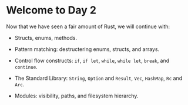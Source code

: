 # Welcome to Day 2

Now that we have seen a fair amount of Rust, we will continue with:

* Structs, enums, methods.

* Pattern matching: destructering enums, structs, and arrays.

* Control flow constructs: `if`, `if let`, `while`, `while let`, `break`, and
  `continue`.

* The Standard Library: `String`, `Option` and `Result`, `Vec`, `HashMap`, `Rc`
  and `Arc`.

* Modules: visibility, paths, and filesystem hierarchy.
